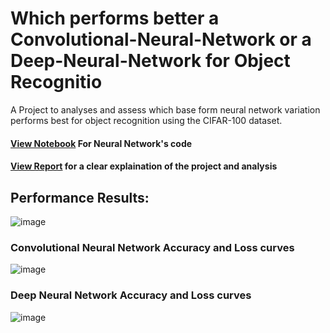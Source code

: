 # Which  performs better a Convolutional-Neural-Network or a Deep-Neural-Network for Object Recognitio

A Project to analyses and assess which base form neural network variation performs best for object recognition using the CIFAR-100 dataset.

#### [View Notebook](https://github.com/AndreasME53/Which-performs-better-a-Convolutional-Neural-Network-or-a-Deep-Neural-Network-for-Object-Recognitio/blob/main/Notebook.ipynb) For Neural Network's code

#### [View Report](https://github.com/AndreasME53/Which-performs-better-a-Convolutional-Neural-Network-or-a-Deep-Neural-Network-for-Object-Recognitio/blob/main/Report.pdf) for a clear explaination of the project and analysis

## Performance Results:
![image](https://user-images.githubusercontent.com/56043339/155616867-2b3fbde5-8881-4398-9315-6f205d566af2.png)

### Convolutional Neural Network Accuracy and Loss curves
![image](https://user-images.githubusercontent.com/56043339/155617020-9748790a-f4bb-4d6c-a8e8-2ab31453a7a5.png)

###  Deep Neural Network Accuracy and Loss curves
![image](https://user-images.githubusercontent.com/56043339/155617085-31bdcc24-8cba-49ea-89a5-64cbec45152a.png)
